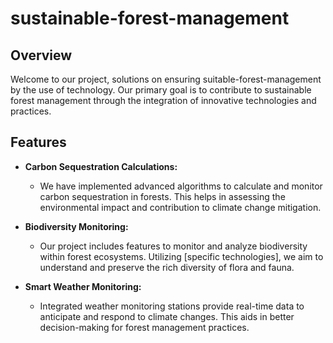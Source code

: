 # sustainable-forest-management


## Overview

Welcome to our project, solutions on ensuring suitable-forest-management by the use of technology. Our primary goal is to contribute to sustainable forest management through the integration of innovative technologies and practices.

## Features

- **Carbon Sequestration Calculations:**
  - We have implemented advanced algorithms to calculate and monitor carbon sequestration in forests. This helps in assessing the environmental impact and contribution to climate change mitigation.

- **Biodiversity Monitoring:**
  - Our project includes features to monitor and analyze biodiversity within forest ecosystems. Utilizing [specific technologies], we aim to understand and preserve the rich diversity of flora and fauna.

- **Smart Weather Monitoring:**
  - Integrated weather monitoring stations provide real-time data to anticipate and respond to climate changes. This aids in better decision-making for forest management practices.